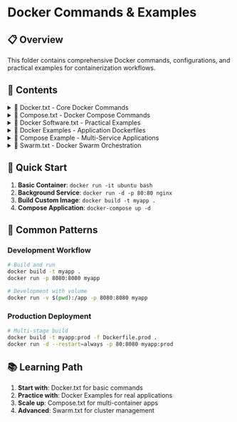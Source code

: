 # Docker Commands & Examples

## 📋 Overview
This folder contains comprehensive Docker commands, configurations, and practical examples for containerization workflows.

## 📁 Contents

<details>
<summary>📄 Docker.txt - Core Docker Commands</summary>

### Container Management
- **Lifecycle**: `docker run`, `docker stop`, `docker start`, `docker restart`
- **Cleanup**: Stop/remove all containers and images
- **Interactive Mode**: `docker exec -it` for terminal access
- **Monitoring**: `docker ps`, `docker logs`, `docker stats`, `docker top`

### Image Operations
- **Pull/Push**: `docker pull`, `docker push`, `docker search`
- **Build**: `docker build -t imagename .`
- **Management**: `docker images`, `docker rmi`, `docker history`
- **Import/Export**: Container and image backup/restore

### Networking & Volumes
- **Networks**: Create custom networks, connect containers
- **Volumes**: Bind mounts, volume management, permissions
- **Port Mapping**: `-p` flag for port forwarding

### Docker Registry
- **Private Registry**: Setup local registry on port 5000
- **Image Tagging**: Tag and push to custom registries
- **Security**: Configure insecure registries

### Docker REST API
- **Remote Access**: Configure Docker daemon for remote connections
- **API Usage**: Control Docker from remote machines

</details>

<details>
<summary>📄 Compose.txt - Docker Compose Commands</summary>

### Project Management
- **Up/Down**: `docker-compose up -d`, `docker-compose down`
- **Scaling**: `--scale service_name=count` for horizontal scaling
- **Custom Files**: `-f filename` for different compose files
- **Project Naming**: `-p projectname` for organized deployments

### Build & Development
- **Rebuild**: `--build` flag for image rebuilding
- **Development**: Hot reload and development configurations

</details>

<details>
<summary>📄 Docker Software.txt - Practical Examples</summary>

### Image Management
- **Pull & Run**: Step-by-step image pulling and container execution
- **Configuration**: Environment variables and runtime settings
- **Best Practices**: Efficient image usage and optimization

</details>

<details>
<summary>📁 Docker Examples - Application Dockerfiles</summary>

### Available Examples
- **Core Java**: Basic Java application containerization
- **Jenkins with Docker**: CI/CD pipeline setup
- **Spring Boot JAR**: Production-ready Spring Boot deployment with health checks
- **Spring Boot Gradle**: Gradle-based build without JAR packaging
- **Spring Boot Maven**: Maven-based build without JAR packaging

</details>

<details>
<summary>📁 Compose Example - Multi-Service Applications</summary>

### Site Visitor Example
- **Services**: Redis + Application containers
- **Purpose**: Website visitor tracking system
- **Features**: Multi-container orchestration, data persistence

</details>

<details>
<summary>📄 Swarm.txt - Docker Swarm Orchestration</summary>

### Cluster Management
- **Swarm Mode**: Initialize and manage Docker Swarm clusters
- **Service Deployment**: Deploy services across multiple nodes
- **Load Balancing**: Built-in load balancing and service discovery

</details>

## 🚀 Quick Start

1. **Basic Container**: `docker run -it ubuntu bash`
2. **Background Service**: `docker run -d -p 80:80 nginx`
3. **Build Custom Image**: `docker build -t myapp .`
4. **Compose Application**: `docker-compose up -d`

## 🔧 Common Patterns

### Development Workflow
```bash
# Build and run
docker build -t myapp .
docker run -p 8080:8080 myapp

# Development with volume
docker run -v $(pwd):/app -p 8080:8080 myapp
```

### Production Deployment
```bash
# Multi-stage build
docker build -t myapp:prod -f Dockerfile.prod .
docker run -d --restart=always -p 80:8080 myapp:prod
```

## 📚 Learning Path

1. **Start with**: Docker.txt for basic commands
2. **Practice with**: Docker Examples for real applications
3. **Scale up**: Compose.txt for multi-container apps
4. **Advanced**: Swarm.txt for cluster management